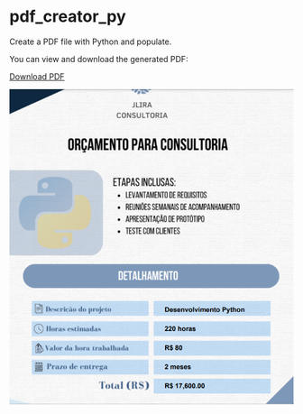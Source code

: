 # pdf_creator_py
Create a PDF file with Python and populate.

You can view and download the generated PDF:

[Download PDF](./orçamento.pdf)

<img src="pdf_image.png" />

